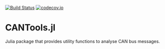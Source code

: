 [![Build Status](https://travis-ci.org/tsabelmann/CANTools.jl.svg?branch=main)](https://travis-ci.com/tsabelmann/CANTools.jl) 
[![codecov.io](http://codecov.io/github/tsabelmann/CANTools.jl/coverage.svg?branch=main)](http://codecov.io/github/tsabelmann/CANTools.jl?branch=main)

# CANTools.jl

Julia package that provides utility functions to analyse CAN bus messages.
